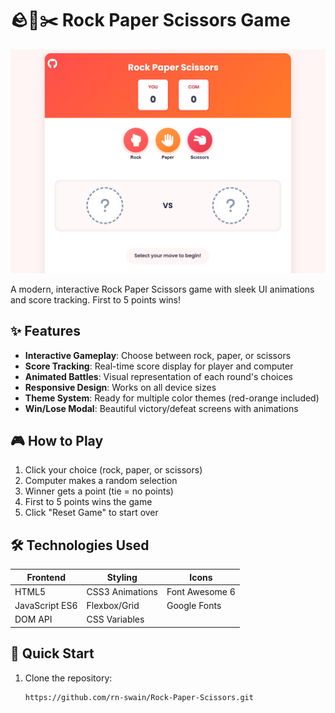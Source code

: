 # 🪨📄✂️ Rock Paper Scissors Game

![Game Screenshot](ScreenshotRPC.png)

A modern, interactive Rock Paper Scissors game with sleek UI animations and score tracking. First to 5 points wins!

## ✨ Features

- **Interactive Gameplay**: Choose between rock, paper, or scissors
- **Score Tracking**: Real-time score display for player and computer
- **Animated Battles**: Visual representation of each round's choices
- **Responsive Design**: Works on all device sizes
- **Theme System**: Ready for multiple color themes (red-orange included)
- **Win/Lose Modal**: Beautiful victory/defeat screens with animations

## 🎮 How to Play

1. Click your choice (rock, paper, or scissors)
2. Computer makes a random selection
3. Winner gets a point (tie = no points)
4. First to 5 points wins the game
5. Click "Reset Game" to start over

## 🛠 Technologies Used

| Frontend       | Styling          | Icons            |
|----------------|------------------|------------------|
| HTML5          | CSS3 Animations  | Font Awesome 6   |
| JavaScript ES6 | Flexbox/Grid     | Google Fonts     |
| DOM API        | CSS Variables    |                  |

## 🚀 Quick Start

1. Clone the repository:
   ```bash
   https://github.com/rn-swain/Rock-Paper-Scissors.git
